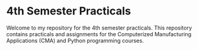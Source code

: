 # 4th Semester Practicals

Welcome to my repository for the 4th semester practicals. This repository contains practicals and assignments for the Computerized Manufacturing Applications (CMA) and Python programming courses.
